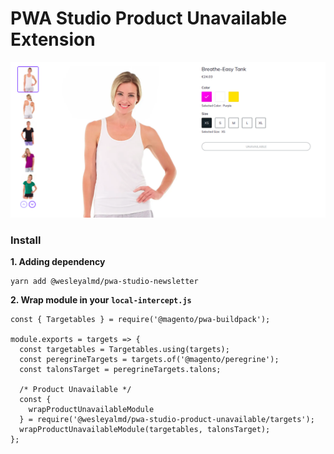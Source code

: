 # PWA Studio Product Unavailable Extension

![Preview](https://github.com/wesleyalmd/pwa-studio-product-unavailable/raw/master/docs/preview.png 'Preview')

### Install

**1. Adding dependency**

```
yarn add @wesleyalmd/pwa-studio-newsletter
```

**2. Wrap module in your `local-intercept.js`**

```
const { Targetables } = require('@magento/pwa-buildpack');

module.exports = targets => {
  const targetables = Targetables.using(targets);
  const peregrineTargets = targets.of('@magento/peregrine');
  const talonsTarget = peregrineTargets.talons;

  /* Product Unavailable */
  const {
    wrapProductUnavailableModule
  } = require('@wesleyalmd/pwa-studio-product-unavailable/targets');
  wrapProductUnavailableModule(targetables, talonsTarget);
};

```
